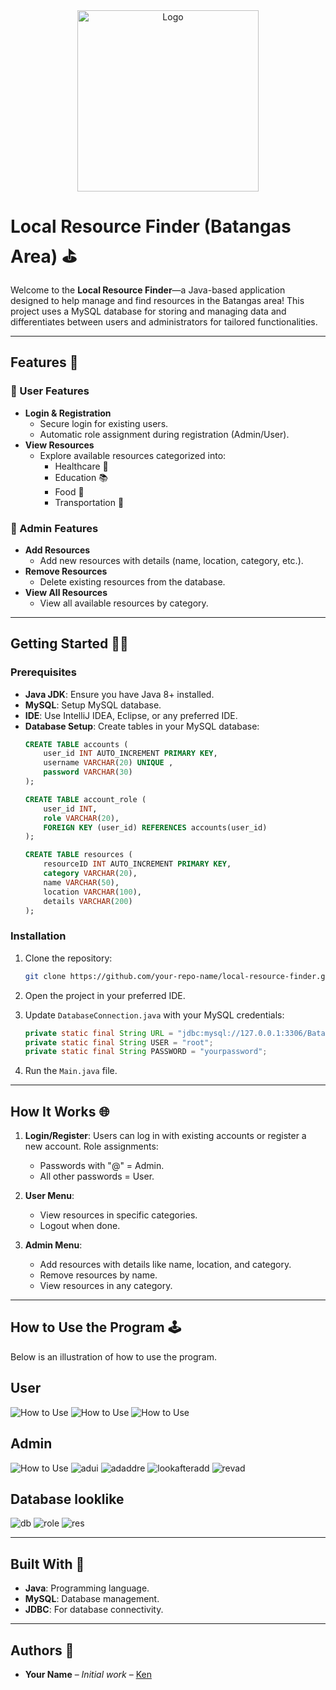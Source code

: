 <div align="center">
    <a href="https://github.com/Ken-zaki" target="_blank">
        <img src="https://github.com/user-attachments/assets/e84486d4-79ad-4c12-8605-5d24cd397edb" 
        alt="Logo" width="290" height="290">
    </a>
</div>

# Local Resource Finder (Batangas Area) ⛳

Welcome to the **Local Resource Finder**—a Java-based application designed to help manage and find resources in the Batangas area! This project uses a MySQL database for storing and managing data and differentiates between users and administrators for tailored functionalities.

---

## Features 🚀

### 🔐 User Features
- **Login & Registration**
  - Secure login for existing users.
  - Automatic role assignment during registration (Admin/User).
- **View Resources**
  - Explore available resources categorized into:
    - Healthcare 🏥
    - Education 📚
    - Food 🍔
    - Transportation 🚌

### 🚧 Admin Features
- **Add Resources**
  - Add new resources with details (name, location, category, etc.).
- **Remove Resources**
  - Delete existing resources from the database.
- **View All Resources**
  - View all available resources by category.

---

## Getting Started 🚫🔄

### Prerequisites
- **Java JDK**: Ensure you have Java 8+ installed.
- **MySQL**: Setup MySQL database.
- **IDE**: Use IntelliJ IDEA, Eclipse, or any preferred IDE.
- **Database Setup**: Create tables in your MySQL database:
  ```sql
  CREATE TABLE accounts (
      user_id INT AUTO_INCREMENT PRIMARY KEY,
      username VARCHAR(20) UNIQUE ,
      password VARCHAR(30) 
  );

  CREATE TABLE account_role (
      user_id INT,
      role VARCHAR(20),
      FOREIGN KEY (user_id) REFERENCES accounts(user_id)
  );

  CREATE TABLE resources (
      resourceID INT AUTO_INCREMENT PRIMARY KEY,
      category VARCHAR(20),
      name VARCHAR(50),
      location VARCHAR(100),
      details VARCHAR(200)
  );
  ```

### Installation
1. Clone the repository:
   ```bash
   git clone https://github.com/your-repo-name/local-resource-finder.git
   ```

2. Open the project in your preferred IDE.

3. Update `DatabaseConnection.java` with your MySQL credentials:
   ```java
   private static final String URL = "jdbc:mysql://127.0.0.1:3306/Batangas_db";
   private static final String USER = "root";
   private static final String PASSWORD = "yourpassword";
   ```

4. Run the `Main.java` file.

---

## How It Works 🌐

1. **Login/Register**:
   Users can log in with existing accounts or register a new account. Role assignments:
   - Passwords with "@" = Admin.
   - All other passwords = User.

2. **User Menu**:
   - View resources in specific categories.
   - Logout when done.

3. **Admin Menu**:
   - Add resources with details like name, location, and category.
   - Remove resources by name.
   - View resources in any category.

---

## How to Use the Program 🕹️

Below is an illustration of how to use the program.

## User

![How to Use](https://github.com/user-attachments/assets/4cb9e40e-cf10-4d02-89f4-4ef310e00f40)
![How to Use](https://github.com/user-attachments/assets/dfc272c5-ba24-449f-a89c-a684adbdee0d)
![How to Use](https://github.com/user-attachments/assets/f9b0a233-3e97-4e5e-9ee5-0b83d3a432b9)

## Admin

![How to Use](https://github.com/user-attachments/assets/cee1f233-2973-4c6a-a402-ebaf386fa872)
![adui](https://github.com/user-attachments/assets/8b5e1eba-422a-4014-9e23-4a826c51e5ee)
![adaddre](https://github.com/user-attachments/assets/63c93b43-3920-4499-a5ee-f0b98a526933)
![lookafteradd](https://github.com/user-attachments/assets/6795b199-3a93-4dc6-9279-683f12eb9997)
![revad](https://github.com/user-attachments/assets/6e265f3f-b57a-4203-ad9c-68729d8fc39c)

## Database looklike

![db](https://github.com/user-attachments/assets/0a58fdad-10b3-4216-a770-96e984bde0db)
![role](https://github.com/user-attachments/assets/b5e32edb-5905-4b3c-8b40-219e0eea56a6)
![res](https://github.com/user-attachments/assets/3a0c81a3-4d85-4e3a-8413-8aa45d6c8582)

---

## Built With 🔧
- **Java**: Programming language.
- **MySQL**: Database management.
- **JDBC**: For database connectivity.

---

## Authors 🌟
- **Your Name** – *Initial work* – [Ken]([https://github.com/your-profile](https://github.com/Ken-zaki))



